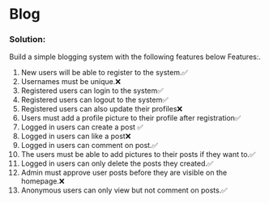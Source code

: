 # Blog

### Solution:

Build a simple blogging system with the following features below
Features:.
1. New users will be able to register to the system.✅
2. Usernames must be unique.❌
3. Registered users can login to the system✅
4. Registered users can logout to the system✅
5. Registered users can also update their profiles❌
6. Users must add a profile picture to their profile after registration✅
7. Logged in users can create a post ✅
8. Logged in users can like a post❌
10. Logged in users can comment on post.✅
11. The users must be able to add pictures to their posts if they want to.✅
12. Logged in users can only delete the posts they created.✅
13. Admin must approve user posts before they are visible on the homepage.❌
14. Anonymous users can only view but not comment on posts.✅